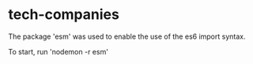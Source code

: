# tech-companies

The package 'esm' was used to enable the use of the es6 import syntax.

To start, run  'nodemon -r esm'


